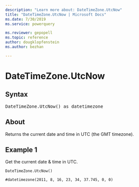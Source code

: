 ```yaml
---
description: "Learn more about: DateTimeZone.UtcNow"
title: "DateTimeZone.UtcNow | Microsoft Docs"
ms.date: 7/30/2019
ms.service: powerquery

ms.reviewer: gepopell
ms.topic: reference
author: dougklopfenstein
ms.author: bezhan

---
```

# DateTimeZone.UtcNow

## Syntax

<pre>
DateTimeZone.UtcNow() as datetimezone
</pre>
  
## About  
Returns the current date and time in UTC (the GMT timezone).

## Example 1
Get the current date & time in UTC.

```powerquery-m
DateTimeZone.UtcNow()
```

`#datetimezone(2011, 8, 16, 23, 34, 37.745, 0, 0)`
